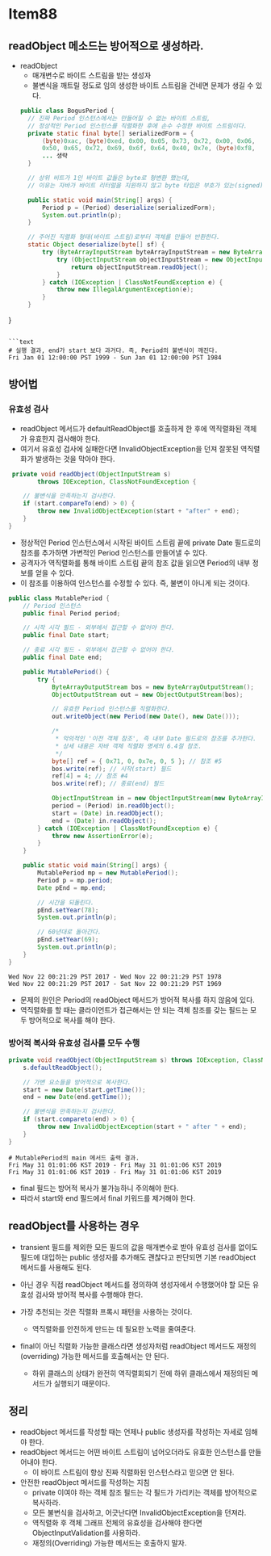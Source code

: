 # Item88
## readObject 메소드는 방어적으로 생성하라. 
- readObject 
  - 매개변수로 바이트 스트림을 받는 생성자
  - 불변식을 깨트릴 정도로 임의 생성한 바이트 스트림을 건네면 문제가 생길 수 있다.
  ```java
  public class BogusPeriod {
    // 진짜 Period 인스턴스에서는 만들어질 수 없는 바이트 스트림,
    // 정상적인 Period 인스턴스를 직렬화한 후에 손수 수정한 바이트 스트림이다.
    private static final byte[] serializedForm = {
        (byte)0xac, (byte)0xed, 0x00, 0x05, 0x73, 0x72, 0x00, 0x06,
        0x50, 0x65, 0x72, 0x69, 0x6f, 0x64, 0x40, 0x7e, (byte)0xf8,
        ... 생략
    }

    // 상위 비트가 1인 바이트 값들은 byte로 형변환 했는데,
    // 이유는 자바가 바이트 리터럴을 지원하지 않고 byte 타입은 부호가 있는(signed) 타입이기 때문이다.

    public static void main(String[] args) {
        Period p = (Period) deserialize(serializedForm);
        System.out.println(p);
    }

    // 주어진 직렬화 형태(바이트 스트림)로부터 객체를 만들어 반환한다.
    static Object deserialize(byte[] sf) {
        try (ByteArrayInputStream byteArrayInputStream = new ByteArrayInputStream(sf)) {
            try (ObjectInputStream objectInputStream = new ObjectInputStream(byteArrayInputStream)) {
                return objectInputStream.readObject();
            }
        } catch (IOException | ClassNotFoundException e) {
            throw new IllegalArgumentException(e);
        }
    }
}
  ```

```text
# 실행 결과, end가 start 보다 과거다. 즉, Period의 불변식이 깨진다.
Fri Jan 01 12:00:00 PST 1999 - Sun Jan 01 12:00:00 PST 1984
```

## 방어법
### 유효성 검사
- readObject 메서드가 defaultReadObject를 호출하게 한 후에 역직렬화된 객체가 유효한지 검사해야 한다. 
- 여기서 유효성 검사에 실패한다면 InvalidObjectException을 던져 잘못된 역직렬화가 발생하는 것을 막아야 한다.
```java
 private void readObject(ObjectInputStream s)
        throws IOException, ClassNotFoundException {

    // 불변식을 만족하는지 검사한다.
    if (start.compareTo(end) > 0) {
        throw new InvalidObjectException(start + "after" + end);
    }
} 
```

- 정상적인 Period 인스턴스에서 시작된 바이트 스트림 끝에 private Date 필드로의 참조를 추가하면 가변적인 Period 인스턴스를 만들어낼 수 있다.
- 공격자가 역직렬화를 통해 바이트 스트림 끝의 참조 값을 읽으면 Period의 내부 정보를 얻을 수 있다. 
- 이 참조를 이용하여 인스턴스를 수정할 수 있다. 즉, 불변이 아니게 되는 것이다.

```java
public class MutablePeriod {
    // Period 인스턴스
    public final Period period;

    // 시작 시각 필드 - 외부에서 접근할 수 없어야 한다.
    public final Date start;

    // 종료 시각 필드 - 외부에서 접근할 수 없어야 한다.
    public final Date end;

    public MutablePeriod() {
        try {
            ByteArrayOutputStream bos = new ByteArrayOutputStream();
            ObjectOutputStream out = new ObjectOutputStream(bos);

            // 유효한 Period 인스턴스를 직렬화한다.
            out.writeObject(new Period(new Date(), new Date()));

            /*
             * 악의적인 '이전 객체 참조', 즉 내부 Date 필드로의 참조를 추가한다.
             * 상세 내용은 자바 객체 직렬화 명세의 6.4절 참조.
             */
            byte[] ref = { 0x71, 0, 0x7e, 0, 5 }; // 참조 #5
            bos.write(ref); // 시작(start) 필드
            ref[4] = 4; // 참조 #4
            bos.write(ref); // 종료(end) 필드

            ObjectInputStream in = new ObjectInputStream(new ByteArrayInputStream(bos.toByteArray()));
            period = (Period) in.readObject();
            start = (Date) in.readObject();
            end = (Date) in.readObject();
        } catch (IOException | ClassNotFoundException e) {
            throw new AssertionError(e);
        }
    }

    public static void main(String[] args) {
        MutablePeriod mp = new MutablePeriod();
        Period p = mp.period;
        Date pEnd = mp.end;

        // 시간을 되돌린다.
        pEnd.setYear(78);
        System.out.println(p);

        // 60년대로 돌아간다.
        pEnd.setYear(69);
        System.out.println(p);
    }
}
```
```text
Wed Nov 22 00:21:29 PST 2017 - Wed Nov 22 00:21:29 PST 1978
Wed Nov 22 00:21:29 PST 2017 - Sat Nov 22 00:21:29 PST 1969
```
- 문제의 원인은 Period의 readObject 메서드가 방어적 복사를 하지 않음에 있다. 
- 역직렬화를 할 때는 클라이언트가 접근해서는 안 되는 객체 참조를 갖는 필드는 모두 방어적으로 복사를 해야 한다.

### 방어적 복사와 유효성 검사를 모두 수행
```java
private void readObject(ObjectInputStream s) throws IOException, ClassNotFoundException {
    s.defaultReadObject();

    // 가변 요소들을 방어적으로 복사한다.
    start = new Date(start.getTime());
    end = new Date(end.getTime());

    // 불변식을 만족하는지 검사한다.
    if (start.compareto(end) > 0) {
        throw new InvalidObjectException(start + " after " + end);
    }
}
```

```
# MutablePeriod의 main 메서드 출력 결과. 
Fri May 31 01:01:06 KST 2019 - Fri May 31 01:01:06 KST 2019
Fri May 31 01:01:06 KST 2019 - Fri May 31 01:01:06 KST 2019
```

- final 필드는 방어적 복사가 불가능하니 주의해야 한다. 
- 따라서 start와 end 필드에서 final 키워드를 제거해야 한다. 

## readObject를 사용하는 경우
- transient 필드를 제외한 모든 필드의 값을 매개변수로 받아 유효성 검사를 없이도 필드에 대입하는 public 생성자를 추가해도 괜찮다고 판단되면 기본 readObject 메서드를 사용해도 된다. 
- 아닌 경우 직접 readObject 메서드를 정의하여 생성자에서 수행했어야 할 모든 유효성 검사와 방어적 복사를 수행해야 한다. 
- 가장 추천되는 것은 직렬화 프록시 패턴을 사용하는 것이다. 
  - 역직렬화를 안전하게 만드는 데 필요한 노력을 줄여준다.

- final이 아닌 직렬화 가능한 클래스라면 생성자처럼 readObject 메서드도 재정의(overriding) 가능한 메서드를 호출해서는 안 된다. 
  - 하위 클래스의 상태가 완전히 역직렬회되기 전에 하위 클래스에서 재정의된 메서드가 실행되기 때문이다.

## 정리

- readObject 메서드를 작성할 때는 언제나 public 생성자를 작성하는 자세로 임해야 한다.
- readObject 메서드는 어떤 바이트 스트림이 넘어오더라도 유효한 인스턴스를 만들어내야 한다.
  - 이 바이트 스트림이 항상 진짜 직렬화된 인스턴스라고 믿으면 안 된다.
- 안전한 readObject 메서드를 작성하는 지침
  - private 이여야 하는 객체 참조 필드는 각 필드가 가리키는 객체를 방어적으로 복사하라.
  - 모든 불변식을 검사하고, 어긋난다면 InvalidObjectException을 던져라.
  - 역직렬화 후 객체 그래프 전체의 유효성을 검사해야 한다면 ObjectInputValidation를 사용하라.
  - 재정의(Overriding) 가능한 메서드는 호출하지 말자.
